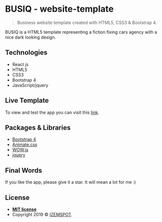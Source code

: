 # BUSIQ - website-template

> Business website template created with HTML5, CSS3 & Bootstrap 4.

BUSIQ is a HTML5 template representing a fiction fixing cars agency with a nice dark looking design.

## Technologies

* React js
* HTML5
* CSS3
* Bootstrap 4
* JavaScript/jquery

## Live Template

To view and test the app you can visit this [link](https://busiq.netlify.com).

## Packages & Libraries

* [Bootstrap 4](https://getbootstrap.com/)
* [Animate.css](https://daneden.github.io/animate.css/)
* [WOW.js](https://wowjs.uk/)
* [jquery](https://jquery.com/)

## Final Words

If you like the app, please give it a star. It will mean a lot for me :)

## License

- **[MIT license](http://opensource.org/licenses/mit-license.php)**
- Copyright 2019 © <a href="https://izemspot.netlify.com" target="_blank">IZEMSPOT</a>.
